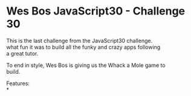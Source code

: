 # Wes Bos JavaScript30 - Challenge 30 

This is the last challenge from the JavaScript30 challenge.  
what fun it was to build all the funky and crazy apps following  
a great tutor.

To end in style, Wes Bos is giving us the Whack a Mole game to  
build.

Features:  
* 